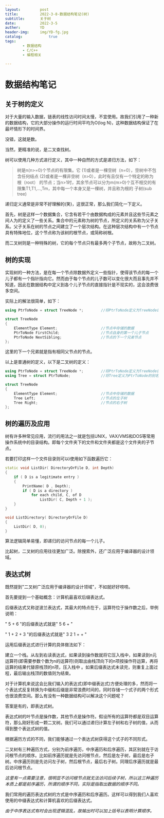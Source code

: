 ```yaml
---
layout:         post
title:          2022-3-8-数据结构笔记(树)
subtitle:       关于树
date:           2022-3-5
auther:         YD
header-img:     img/YD-fg.jpg
catalog:            true
tags:
        - 数据结构
        - C/C++
        - 编程相关

---
```


# 数据结构笔记

## 关于树的定义

对于大量的输入数据，链表的线性访问时间太慢，不宜使用。故我们引用了一种新的数据结构，它的大部分操作的运行时间平均为O(log N)，这种数据结构保证了在最坏情形下的时间界。

没错，这就是数。

当然，更精准的说，是二叉查找树。

树可以使用几种方式进行定义，其中一种自然的方式是递归方法，如下：

> 树是n(n>=0)个节点的有限集。它
> (1)或者是一棵空树（n=0），空树中不包含任何结点
> (2)或者是一棵非空树（n>0），此时有且仅有一个特定的称为 根（root） 的节点；当n>1时，其余节点可以分为m(m>0)个互不相交的有限集T1,T1,…,Tm，其中每一个本身又是一棵树，并且称为根的 子树(sub tree)

递归定义通常是非常不好理解的(笑)，这很正常，那么我们简化一下定义。

首先，树是这样一个数据集合，它含有若干个由数据构成的元素并且这些节元素之间人为的定义了一些关系。集合中的元素称为树的节点，所定义的关系称为父子关系。父子关系在树的节点之间建立了一个层次结构。在这种层次结构中有一个节点具有特殊地位，这个节点称为该树的根节点，或简称树根。

而二叉树则是一种特殊的树，它的每个节点只有最多两个子节点，故称为二叉树。

## 树的实现

实现树的一种方法，是在每一个节点除数据外定义一些指针，使得该节点的每一个儿子都有一个指针指向它。然而由于每个节点的儿子数可以变化很大而且事先并不知道，因此在数据结构中定义到各个儿子节点的直接指针是不现实的，这会浪费很多空间。

实际上的解法很简单，如下：

```c++
using PtrToNode = struct TreeNode *;        //将PtrToNode定义为TreeNode的指针的别名

struct TreeNode
{
    ElementType Element;                    //节点中存储的数据
    PtrToNode FirstChild;                   //节点自身的第一个儿子节点
    PtrToNode NextSibling;                  //节点的下一个兄弟节点
};
```

这里的下一个兄弟就是指有相同父节点的节点。

以上是普通树的定义，以下是二叉树的定义：

```c++
using PtrToNode = struct TreeNode *;        //将PtrToNode定义为TreeNode的指针的别名
using Tree = struct PtrToNode;              //将Tree定义为PtrToNode的别名

struct TreeNode
{
    ElementType Element;                    //节点中存储的数据
    Tree Left;                              //节点的左子树
    Tree Right;                             //节点的右子树
};
```

## 树的遍历及应用

树有许多种常见应用，流行的用法之一就是包括UNIX，VAX/VMS和DOS等常用操作系统中的目录结构。即每个文件夹下的文件和文件夹都是这个文件夹的子节点。

若要打印这样一个文件目录则可以i使用如下函数遍历它：

```c++
static void ListDir( DirectoryOrFile D, int Depth)
{
    if ( D is a legitimate entry )
    {
        PrintName( D , Depth);
        if ( D is a directory )
            for each child, C, of D
                ListDir( C, Depth + 1 );
    }
}

void ListDirectory( DirectoryOrFile D)
{
    ListDir( D, 0);
}
```

算法逻辑简单易懂，即递归的访问节点的每一个儿子。

比起树，二叉树的应用往往更加广泛。除搜索外，还广泛应用于编译器的设计领域。

## 表达式树

既然提到"二叉树广泛应用于编译器的设计领域"，不如就好好唠唠。

首先要提到一个基础概念：计算机最喜欢后缀表达式。

后缀表达式又称逆波兰表达式，其最大的特点在于，运算符位于操作数之后，举例说明：

" 5 + 6 "的后缀表达式就是" 5 6 + "

" 1 + 2 + 3 "的后缀表达式就是" 3 2 1 + + "

运用后缀表达式进行计算的具体做法如下：

建立一个栈。从左到右读表达式，如果读到操作数就将它压入栈中，如果读到n元运算符(即需要参数个数为n的运算符)则取出由栈顶向下的n项按操作符运算，再将运算的结果代替原栈顶的n项，压入栈中 。如果后缀表达式未读完，则重复上面过程，最后输出栈顶的数值则为结束。

对于计算机来说这会比我们输入的表达式(即中缀表达式)方便处理的多，然而将一个表达式反复转换为中缀和后缀是非常浪费时间的，同时存储一个式子的两个形式也很浪费空间。那么有没有一种数据结构可以解决这个问题呢？

答案是有的，即表达式树。

表达式树的叶节点是操作数，其他节点是操作符。假设所有的运算符都是双目运算符，那么刚好形成一颗二叉树。我们可以通过递归计算左子树和右子树的值，从而得到整个表达式树的值。

根据遍历方式的不同，我们能够通过一个表达式树获得这个式子的不同形式。

二叉树有三种遍历方式，分别为前序遍历，中序遍历和后序遍历，其区别就在于访问根节点的顺序。比如前序遍历就是先访问根节点，然后是左子树，最后是右子树。中序遍历则是先访问左子树，然后根节点，最后右子树。同理后序遍历就是最后访问根节点。

*这里有一点需要注意，很明显不访问根节点就无法访问后续子树，所以这三种遍历本质上都是前序遍历，所谓的顺序不同，实际是指取出数据的顺序不同。*

我们常用的遍历表达式树的方式是中序遍历和后序遍历。这样可以得到我们人喜欢使用的中缀表达式和计算机喜欢的后缀表达式。

*由于中序表达式有时会出现逻辑混乱，故输出时可以加上括号以表明计算顺序。*
